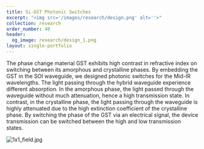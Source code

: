 ```yaml
---
title: Si-GST Photonic Switches
excerpt: "<img src='/images/research/design.png' alt=''>"
collection: research
order_number: 40
header:
  og_image: research/design_1.png
layout: single-portfolio
---
```


The phase change material GST exhibits high contrast in refractive index on switching between its amorphous and crystalline phases. By embedding the GST in the SOI waveguide, we designed photonic switches for the Mid-IR wavelengths. The light passing through the hybrid waveguide experience different absorption. In the amorphous phase, the light passed through the waveguide without much attenuation, hence a high transmission state. In contrast, in the crystalline phase, the light passing through the waveguide is highly attenuated due to the high extinction coefficient of the crystalline phase. By switching the phase of the GST via an electrical signal, the device transmission can be switched between the high and low transmission states.

![1x1_field.jpg](/uploads/1x1_field.jpg)
